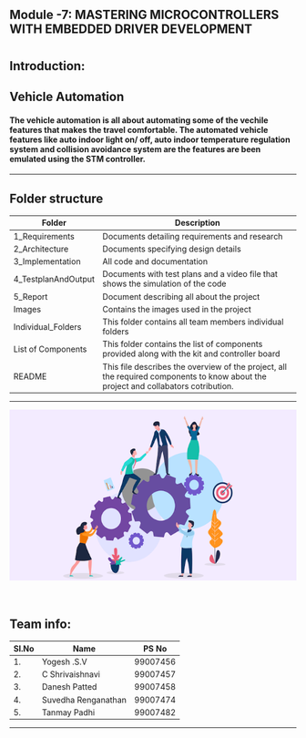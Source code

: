 ## Module -7: MASTERING MICROCONTROLLERS WITH EMBEDDED DRIVER DEVELOPMENT
#
#
## Introduction: ##
## Vehicle Automation ##
#### The vehicle automation is all about automating some of the vechile features that makes the travel comfortable. The automated vehicle features like auto indoor light on/ off, auto indoor temperature regulation system and collision avoidance system are the features are been emulated using the STM controller.  ####
-------------------------------------------------------------------
## Folder structure ##
| Folder | Description|
| --- | --- |
| 1_Requirements | Documents detailing requirements and research |
| 2_Architecture | Documents specifying design details |
| 3_Implementation | All code and documentation |
| 4_TestplanAndOutput | Documents with test plans and a video file that shows the simulation of the code |
| 5_Report | Document describing all about the project |
| Images | Contains the images used in the project |
| Individual_Folders | This folder contains all team members individual folders|
| List of Components| This folder contains the list of components provided along with the kit and controller board | 
| README| This file describes the overview of the project, all the required components to know about the project and collabators cotribution. |


---------------------------------------------------------------------------------
<p align="center">
  <img width = 720 height= 300 src="https://github.com/tanmaypadhi08/MMC-APRIL22-TEAM2-VEHICLEAUTOMATION/blob/d0f74dd8b96382b8511aae83681ad3a071abb2e7/Images/ream.png">
</p> <br>

## Team info:

|Sl.No|     Name              | PS No    |        
| --- | --------------------- | :------: |  
| 1. | Yogesh .S.V            | 99007456 |                      
| 2. | C Shrivaishnavi        | 99007457 |                     
| 3. | Danesh Patted          | 99007458 |  
| 4. | Suvedha Renganathan    | 99007474 |                     
| 5. | Tanmay Padhi           | 99007482 |                           

--------------------------------------------------------------------

